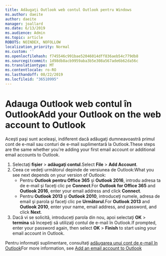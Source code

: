 ```yaml
---
title: Adăugaţi Outlook web contul Outlook pentru Windows
ms.author: daeite
author: daeite
manager: joallard
ms.date: 6/13/2019
ms.audience: Admin
ms.topic: article
ROBOTS: NOINDEX, NOFOLLOW
localization_priority: Normal
ms.custom: ''
ms.openlocfilehash: f745546c991bae52046014dff836aeb54c779db8
ms.sourcegitcommit: 1d98db8acb9959aba3b5e308a567ade6b62da56c
ms.translationtype: MT
ms.contentlocale: ro-RO
ms.lasthandoff: 08/22/2019
ms.locfileid: "36510995"
---
```

# <a name="add-your-outlook-on-the-web-account-to-outlook"></a><span data-ttu-id="55a0a-102">Adauga Outlook web contul în Outlook</span><span class="sxs-lookup"><span data-stu-id="55a0a-102">Add your Outlook on the web account to Outlook</span></span>

<span data-ttu-id="55a0a-103">Aceşti paşi sunt aceleaşi, indiferent dacă adăugaţi dumneavoastră primul cont de e-mail sau conturi de e-mail suplimentară la Outlook.</span><span class="sxs-lookup"><span data-stu-id="55a0a-103">These steps are the same whether you're adding your first email account or additional email accounts to Outlook.</span></span>

1. <span data-ttu-id="55a0a-104">Selectaţi **fişier** > **adăugaţi contul**.</span><span class="sxs-lookup"><span data-stu-id="55a0a-104">Select **File** > **Add Account**.</span></span>
1. <span data-ttu-id="55a0a-105">Ceea ce vedeţi următorul depinde de versiunea de Outlook:</span><span class="sxs-lookup"><span data-stu-id="55a0a-105">What you see next depends on your version of Outlook:</span></span>
    - <span data-ttu-id="55a0a-106">Pentru **Outlook pentru Office 365** şi **Outlook 2016**, introdu adresa ta de e-mail şi faceţi clic pe **Connect**.</span><span class="sxs-lookup"><span data-stu-id="55a0a-106">For **Outlook for Office 365** and **Outlook 2016**, enter your email address and click **Connect**.</span></span>
    - <span data-ttu-id="55a0a-107">Pentru **Outlook 2013** şi **Outlook 2010**, introduceţi numele, adresa de email şi parola şi faceţi clic pe **Următorul**.</span><span class="sxs-lookup"><span data-stu-id="55a0a-107">For **Outlook 2013** and **Outlook 2010**, enter your name, email address, and password, and click **Next**.</span></span>
1. <span data-ttu-id="55a0a-108">Dacă vi se solicită, introduceți parola din nou, apoi selectaţi **OK** > **termina** să începeţi să utilizaţi contul de e-mail în Outlook.</span><span class="sxs-lookup"><span data-stu-id="55a0a-108">If prompted, enter your password again, then select **OK** > **Finish** to start using your email account in Outlook.</span></span>

<span data-ttu-id="55a0a-109">Pentru informaţii suplimentare, consultaţi [adăugarea unui cont de e-mail în Outlook](https://support.office.com/article/6e27792a-9267-4aa4-8bb6-c84ef146101b)</span><span class="sxs-lookup"><span data-stu-id="55a0a-109">For more information, see [Add an email account to Outlook](https://support.office.com/article/6e27792a-9267-4aa4-8bb6-c84ef146101b)</span></span>
